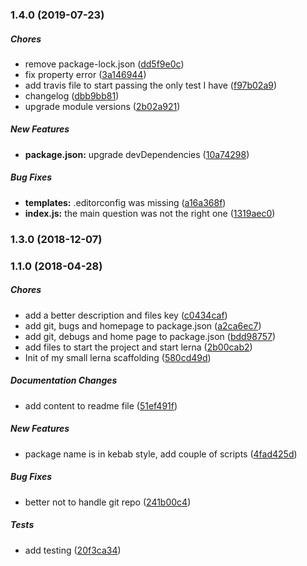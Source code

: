 ### 1.4.0 (2019-07-23)

##### Chores

*  remove package-lock.json ([dd5f9e0c](https://github.com/Paker30/generator-lerna/commit/dd5f9e0cb1031bea7865dade0d5941b2ee3a0b58))
*  fix property error ([3a146944](https://github.com/Paker30/generator-lerna/commit/3a1469445781680596c45ee4631877f177234671))
*  add travis file to start passing the only test I have ([f97b02a9](https://github.com/Paker30/generator-lerna/commit/f97b02a959d58849de663e44974086a9fa6d464b))
*  changelog ([dbb9bb81](https://github.com/Paker30/generator-lerna/commit/dbb9bb813a94818cf8b7ec16f67035c13ed0aaf2))
*  upgrade module versions ([2b02a921](https://github.com/Paker30/generator-lerna/commit/2b02a921d74654d18b18cef6d9227af3a1e7b365))

##### New Features

* **package.json:**  upgrade devDependencies ([10a74298](https://github.com/Paker30/generator-lerna/commit/10a7429803a8c80b9b0b805c2b469b086b84b71c))

##### Bug Fixes

* **templates:**  .editorconfig was missing ([a16a368f](https://github.com/Paker30/generator-lerna/commit/a16a368f1a0bfe0b45aafa08c400b59e024cf3de))
* **index.js:**  the main question was not the right one ([1319aec0](https://github.com/Paker30/generator-lerna/commit/1319aec0fd34748bf6c3961a4126d1662b305ad4))

### 1.3.0 (2018-12-07)

### 1.1.0 (2018-04-28)

##### Chores

*  add a better description and files key ([c0434caf](https://github.com/Paker30/generator-lerna/commit/c0434cafd1996487d4ae26801ff003551771bc3a))
*  add git, bugs and homepage to package.json ([a2ca6ec7](https://github.com/Paker30/generator-lerna/commit/a2ca6ec74ba4a586ea5b02f62584f9623ab38011))
*  add git, debugs and home page to package.json ([bdd98757](https://github.com/Paker30/generator-lerna/commit/bdd9875783448332d58cbce4892d8fa0e25ad0d7))
*  add files to start the project and start lerna ([2b00cab2](https://github.com/Paker30/generator-lerna/commit/2b00cab2d2942b54a266eb5c4e19a8ce6ef6134d))
*  Init of my small lerna scaffolding ([580cd49d](https://github.com/Paker30/generator-lerna/commit/580cd49d40b245964f97e9ddf63ee1e842560e6a))

##### Documentation Changes

*  add content to readme file ([51ef491f](https://github.com/Paker30/generator-lerna/commit/51ef491f84656a13431c20c6040a60f6fde38a55))

##### New Features

*  package name is in kebab style, add couple of scripts ([4fad425d](https://github.com/Paker30/generator-lerna/commit/4fad425db9e25fd1eb9dec7da68082d58fb49337))

##### Bug Fixes

*  better not to handle git repo ([241b00c4](https://github.com/Paker30/generator-lerna/commit/241b00c4533df319bc5b4e02f5bc3253188ad650))

##### Tests

*  add testing ([20f3ca34](https://github.com/Paker30/generator-lerna/commit/20f3ca3411c0261d77468c91731067238f7381c9))

